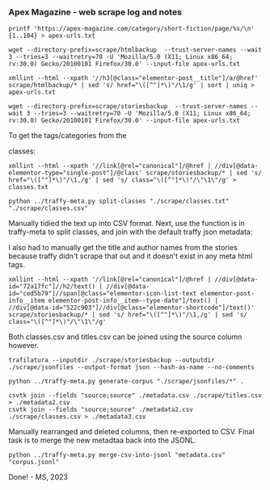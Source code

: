 ### Apex Magazine - web scrape log and notes


```
printf 'https://apex-magazine.com/category/short-fiction/page/%s/\n' {1..104} > apex-urls.txt

wget --directory-prefix=scrape/htmlbackup  --trust-server-names --wait 3 --tries=3 --waitretry=70 -U 'Mozilla/5.0 (X11; Linux x86_64; rv:30.0) Gecko/20100101 Firefox/30.0' --input-file apex-urls.txt

xmllint --html --xpath '//h3[@class="elementor-post__title"]/a/@href' scrape/htmlbackup/* | sed 's/ href="\([^"]*\)"/\1/g' | sort | uniq > apex-urls.txt 

wget --directory-prefix=scrape/storiesbackup  --trust-server-names --wait 3 --tries=3 --waitretry=70 -U 'Mozilla/5.0 (X11; Linux x86_64; rv:30.0) Gecko/20100101 Firefox/30.0' --input-file apex-urls.txt
```


To get the tags/categories from the <article> classes:

```
xmllint --html --xpath '//link[@rel="canonical"]/@href | //div[@data-elementor-type="single-post"]/@class' scrape/storiesbackup/* | sed 's/ href="\([^"]*\)"/\1,/g' | sed 's/ class="\([^"]*\)"/\"\1\"/g' > classes.txt

python ../traffy-meta.py split-classes "./scrape/classes.txt" "./scrape/classes.csv"
```

Manually tidied the text up into CSV format. Next, use the function is in traffy-meta to split classes, and join with the default traffy json metadata:

I also had to manually get the title and author names from the stories because traffy didn't scrape that out and it doesn't exist in any meta html tags.

```
xmllint --html --xpath '//link[@rel="canonical"]/@href | //div[@data-id="72a17fc"]//h2/text() | //div[@data-id="ced5b79"]//span[@class="elementor-icon-list-text elementor-post-info__item elementor-post-info__item--type-date"]/text() | //div[@data-id="522c903"]//div[@class="elementor-shortcode"]/text()' scrape/storiesbackup/* | sed 's/ href="\([^"]*\)"/\1,/g' | sed 's/ class="\([^"]*\)"/\"\1\"/g'
```

Both classes.csv and titles.csv can be joined using the source column however.


```
trafilatura --inputdir ./scrape/storiesbackup --outputdir ./scrape/jsonfiles --output-format json --hash-as-name --no-comments

python ../traffy-meta.py generate-corpus "./scrape/jsonfiles/*" .

csvtk join --fields "source;source" ./metadata.csv ./scrape/titles.csv > ./metadata2.csv
csvtk join --fields "source;source" ./metadata2.csv ./scrape/classes.csv > ./metadata3.csv
```

Manually rearranged and deleted columns, then re-exported to CSV. Final task is to merge the new metadtaa back into the JSONL.

```
python ../traffy-meta.py merge-csv-into-jsonl "metadata.csv" "corpus.jsonl"
```

Done! - MS, 2023

